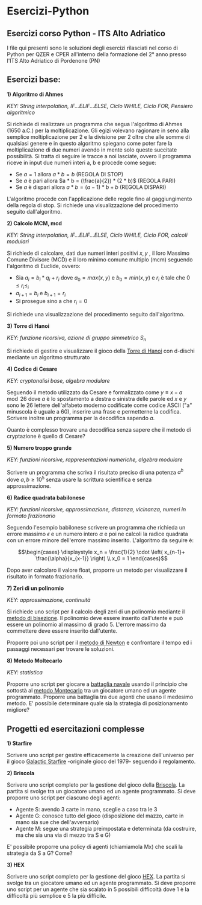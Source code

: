 # Esercizi-Python
## Esercizi corso Python - ITS Alto Adriatico

I file qui presenti sono le soluzioni degli esercizi rilasciati nel corso di Python per QZER e CPER all'interno della formazione del 2° anno presso l'ITS Alto Adriatico di Pordenone (PN)

## Esercizi base:
**1) Algoritmo di Ahmes**

*KEY: String interpolation, IF...ELIF...ELSE, Ciclo WHILE, Ciclo FOR, Pensiero algoritmico*

Si richiede di realizzare un programma che segua l'algoritmo di Ahmes (1650 a.C.) per la moltiplicazione. Gli egizi volevano ragionare in seno alla semplice moltiplicazione per 2 e la divisione per 2 oltre che alle somme di qualsiasi genere e in questo algoritmo spiegano come poter fare la moltiplicazione di due numeri avendo in mente solo queste succitate possibilità. Si tratta di seguire le tracce a noi lasciate, ovvero il programma riceve in input due numeri interi a, b e procede come segue:
  - Se $a=1$ allora $a * b = b$ (REGOLA DI STOP)
  - Se $a$ è pari allora $a * b = (\frac{a}{2}) * (2 * b)$ (REGOLA PARI)
  - Se $a$ è dispari allora $a * b = (a-1) * b + b$ (REGOLA DISPARI)

L'algoritmo procede con l'applicazione delle regole fino al gaggiungimento della regola di stop. Si richiede una visualizzazione del procedimento seguito dall'algoritmo.

**2) Calcolo MCM, mcd**

*KEY: String interpolation, IF...ELIF...ELSE, Ciclo WHILE, Ciclo FOR, calcoli modulari*

Si richiede di calcolare, dati due numeri interi positivi $x, y$ , il loro Massimo Comune Divisore (MCD) e il loro minimo comune multiplo (mcm) seguendo l'algoritmo di Euclide, ovvero:
  - Sia $a_i = b_i * q_i + r_i$ dove $a_0 = max(x,y)$ e $b_0 = min(x,y)$ e $r_i$ è tale che $0 \leq r_i \leq_i$
  - $a_{i+1} = b_i$ e $b_{i+1} = r_i$
  - Si prosegue sino a che $r_i = 0$ 

Si richiede una visualizzazione del procedimento seguito dall'algoritmo.

**3) Torre di Hanoi**

*KEY: funzione ricorsiva, azione di gruppo simmetrico* $S_n$

Si richiede di gestire e visualizzare il gioco della [Torre di Hanoi](https://it.wikipedia.org/wiki/Torre_di_Hanoi) con d-dischi mediante un algoritmo strutturato

**4) Codice di Cesare**

*KEY: cryptanalisi base, algebra modulare*

Seguendo il metodo utilizzato da Cesare e formalizzato come $y \equiv x - a \mod 26$ dove $a$ è lo spostamento a destra o sinistra delle parole ed $x$ e $y$ sono le $26$ lettere dell'alfabeto moderno codificate come codice ASCII ("a" minuscola è uguale a $60$), inserire una frase e permetterne la codifica. Scrivere inoltre un programma per la decodifica sapendo $a$.

Quanto è complesso trovare una decodifica senza sapere che il metodo di cryptazione è quello di Cesare?

**5) Numero troppo grande**

*KEY: funzioni ricorsive, rappresentazioni numeriche, algebra modulare*

Scrivere un programma che scriva il risultato preciso di una potenza $a^b$ dove $a,b \geq 10^5$ senza usare la scrittura scientifica e senza approssimazione.

**6) Radice quadrata babilonese**

*KEY: funzioni ricorsive, approssimazione, distanza, vicinanza, numeri in formato frazionario*

Seguendo l'esempio babilonese scrivere un programma che richieda un errore massimo $\epsilon$ e un numero intero $\alpha$ e poi ne calcoli la radice quadrata con un errore minore dell'errore massimo inserito. L'algoritmo da seguire è:

$$\begin{cases}
\displaystyle x_n = \frac{1}{2} \cdot \left( x_{n-1}+ \frac{\alpha}{x_{x-1}} \right) \\
x_0 = 1
\end{cases}$$

Dopo aver calcolaro il valore float, proporre un metodo per visualizzare il risultato in formato frazionario.

**7) Zeri di un polinomio**

*KEY: approssimazione, continuità*

Si richiede uno script per il calcolo degli zeri di un polinomio mediante il [metodo di bisezione](https://it.wikipedia.org/wiki/Metodo_della_bisezione). Il polinomio deve essere inserito dall'utente e può essere un polinomio al massimo di grado 5. L'errore massimo da commettere deve essere inserito dall'utente.

Proporre poi uno script per il [metodo di Newton](https://it.wikipedia.org/wiki/Metodo_delle_tangenti) e confrontare il tempo ed i passaggi necessari per trovare le soluzioni.

**8) Metodo Moltecarlo**

*KEY: statistica*

Proporre uno script per giocare a [battaglia navale](https://it.wikipedia.org/wiki/Battaglia_navale_(gioco)) usando il principio che sottostà al [metodo Montecarlo](https://it.wikipedia.org/wiki/Metodo_Monte_Carlo) tra un giocatore umano ed un agente programmato. Proporre una battaglia tra due agenti che usano il medesimo metodo. E' possibile determinare quale sia la strategia di posizionamento migliore? 


## Progetti ed esercitazioni complesse

**1) Starfire**

Scrivere uno script per gestire efficacemente la creazione dell'universo per il gioco [Galactic Starfire](https://boardgamegeek.com/boardgame/7539/galactic-starfire) -originale gioco del 1979- seguendo il regolamento.

**2) Briscola**

Scrivere uno script completo per la gestione del gioco della [Briscola](https://it.wikipedia.org/wiki/Briscola). La partita si svolge tra un giocatore umano ed un agente programmato. Si deve proporre uno script per ciascuno degli agenti:
- Agente S: avendo 3 carte in mano, sceglie a caso tra le 3
- Agente G: conosce tutto del gioco (disposizione del mazzo, carte in mano sia sue che dell'avversario)
- Agente M: segue una strategia preimpostata e determinata (da costruire, ma che sia una via di mezzo tra S e G)

E' possibile proporre una policy di agenti (chiamiamola Mx) che scali la strategia da S a G? Come? 

**3) HEX**

Scrivere uno script completo per la gestione del gioco [HEX](https://it.wikipedia.org/wiki/Hex_(gioco)). La partita si svolge tra un giocatore umano ed un agente programmato. Si deve proporre uno script per un agente che sia scalato in 5 possibili difficoltà dove 1 è la difficoltà più semplice e 5 la più difficile.
